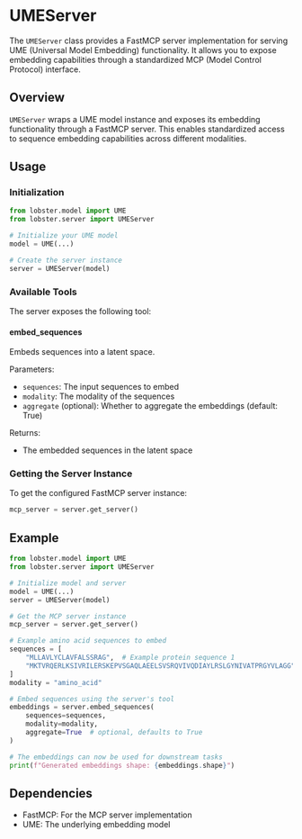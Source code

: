 # UMEServer

The `UMEServer` class provides a FastMCP server implementation for serving UME (Universal Model Embedding) functionality. It allows you to expose embedding capabilities through a standardized MCP (Model Control Protocol) interface.

## Overview

`UMEServer` wraps a UME model instance and exposes its embedding functionality through a FastMCP server. This enables standardized access to sequence embedding capabilities across different modalities.

## Usage

### Initialization

```python
from lobster.model import UME
from lobster.server import UMEServer

# Initialize your UME model
model = UME(...)

# Create the server instance
server = UMEServer(model)
```

### Available Tools

The server exposes the following tool:

#### embed_sequences

Embeds sequences into a latent space.

Parameters:
- `sequences`: The input sequences to embed
- `modality`: The modality of the sequences
- `aggregate` (optional): Whether to aggregate the embeddings (default: True)

Returns:
- The embedded sequences in the latent space

### Getting the Server Instance

To get the configured FastMCP server instance:

```python
mcp_server = server.get_server()
```

## Example

```python
from lobster.model import UME
from lobster.server import UMEServer

# Initialize model and server
model = UME(...)
server = UMEServer(model)

# Get the MCP server instance
mcp_server = server.get_server()

# Example amino acid sequences to embed
sequences = [
    "MLLAVLYCLAVFALSSRAG",  # Example protein sequence 1
    "MKTVRQERLKSIVRILERSKEPVSGAQLAEELSVSRQVIVQDIAYLRSLGYNIVATPRGYVLAGG"  # Example protein sequence 2
]
modality = "amino_acid"

# Embed sequences using the server's tool
embeddings = server.embed_sequences(
    sequences=sequences,
    modality=modality,
    aggregate=True  # optional, defaults to True
)

# The embeddings can now be used for downstream tasks
print(f"Generated embeddings shape: {embeddings.shape}")
```

## Dependencies

- FastMCP: For the MCP server implementation
- UME: The underlying embedding model
